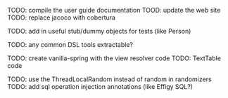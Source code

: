 
TODO: compile the user guide documentation
TOOD: update the web site
TODO: replace jacoco with cobertura

TODO: add in useful stub/dummy objects for tests (like Person)

TODO: any common DSL tools extractable?

TODO: create vanilla-spring with the view resolver code
TODO: TextTable code

TODO: use the ThreadLocalRandom instead of random in randomizers
TODO: add sql operation injection annotations (like Effigy SQL?)